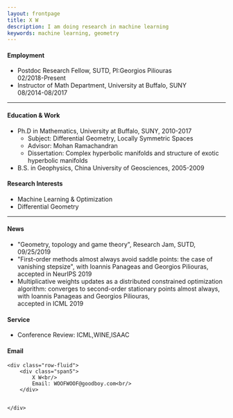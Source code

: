 ```yaml
---
layout: frontpage
title: X W
description: I am doing research in machine learning  
keywords: machine learning, geometry
---
```

<h4><a name="Employment"></a>Employment</h4>
<ul>
    <li>Postdoc Research Fellow, SUTD, PI:Georgios Piliouras<br/>
     02/2018-Present</li>
    <li>Instructor of Math Department, University at Buffalo, SUNY<br/> 
        08/2014-08/2017</li>
</ul>

---

<h4><a name="Education"></a>Education & Work</h4>
<ul>
    <li>Ph.D in Mathematics, University at Buffalo, SUNY, 2010-2017<br/>
        <ul>
            <li>Subject: Differential Geometry, Locally Symmetric Spaces</li>
            <li>Advisor: Mohan Ramachandran</li>
            <li>Dissertation: Complex hyperbolic manifolds and structure of exotic hyperbolic manifolds</li>
        </ul></li>
    <li>B.S. in Geophysics, China University of Geosciences, 2005-2009</li>
</ul>
<h4><a name="Research Interests"></a>Research Interests</h4>
<ul>
    <li>Machine Learning & Optimization</li>
    <li>Differential Geometry</li>
</ul>

---


<div class="container">
    <h4><a name="News"></a>News</h4>
    <ul>
        <li>"Geometry, topology and game theory", Research Jam, SUTD, 09/25/2019</li>
        <li>"First-order methods almost always avoid saddle points: the case of vanishing stepsize", with Ioannis Panageas and Georgios Piliouras,<br/> accepted in NeurIPS 2019</li>
        <li>Multiplicative weights updates as a distributed constrained optimization algorithm: converges to second-order stationary points almost always, with Ioannis Panageas and Georgios Piliouras,<br/> accepted in ICML 2019</li>
    </ul>
            
   <h4><a name="Service"></a>Service</h4>
    <ul>
        <li>Conference Review: ICML,WINE,ISAAC</li>
    </ul>
   
<h4><a name="Email"></a>Email</h4>

    <div class="row-fluid">
        <div class="span5">
            X W<br/>
            Email: WOOFWOOF@goodboy.com<br/>
        </div>

       
    </div>
</div>


